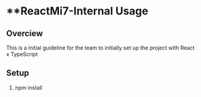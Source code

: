 # **ReactMi7-Internal Usage

## Overciew
This is a initial guideline for the team to initially set up the project with React x TypeScript

## Setup
1. npm install